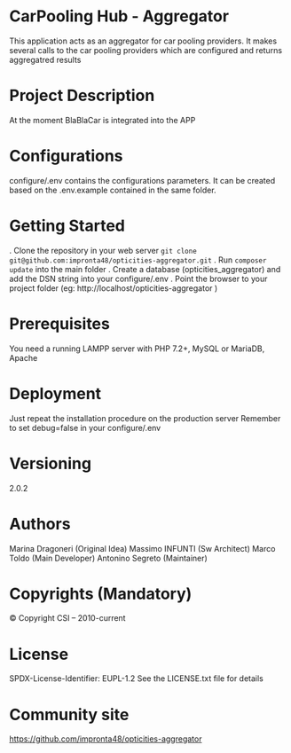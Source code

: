 # CarPooling Hub - Aggregator
This application acts as an aggregator for car pooling providers. It makes several calls to the car pooling providers which are configured and returns aggregatred results

# Project Description
At the moment BlaBlaCar is integrated into the APP

# Configurations
configure/.env contains the configurations parameters. It can be created based on the .env.example contained in the same folder.

# Getting Started
. Clone the repository in your web server
    ```
        git clone git@github.com:impronta48/opticities-aggregator.git
    ```
. Run ``` composer update ``` into the main folder
. Create a database (opticities_aggregator) and add the DSN string into your configure/.env
. Point the browser to your project folder (eg: http://localhost/opticities-aggregator )

# Prerequisites
You need a running LAMPP server with PHP 7.2+, MySQL or MariaDB, Apache

# Deployment
Just repeat the installation procedure on the production server
Remember to set debug=false in your configure/.env

# Versioning
2.0.2

# Authors
Marina Dragoneri (Original Idea)
Massimo INFUNTI (Sw Architect)
Marco Toldo (Main Developer)
Antonino Segreto (Maintainer)

# Copyrights (Mandatory)
© Copyright CSI – 2010-current

# License
SPDX-License-Identifier: EUPL-1.2
See the LICENSE.txt file for details

# Community site
https://github.com/impronta48/opticities-aggregator
